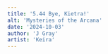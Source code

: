 ```yaml
---
title: '5.44 Bye, Kietra!'
alt: 'Mysteries of the Arcana'
date: '2024-10-03'
author: 'J Gray'
artist: 'Keira'
---
```

